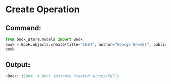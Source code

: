 # Create Operation

## Command:
```python
from book_store.models import Book
book = Book.objects.create(title="1984", author="George Orwell", publication_year=1949)
book
```

## Output:
```python
<Book: 1984>  # Book instance created successfully
```